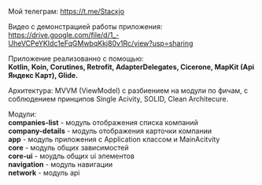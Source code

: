 Мой телеграм: https://t.me/Stacxjo

Видео с демонстрацией работы приложения: https://drive.google.com/file/d/1_-UheVCPeYKIdc1eFqGMwbqKkj80v1Rc/view?usp=sharing

Приложение реализованно с помощью:<br/>
<b>Kotlin, Koin, Corutines, Retrofit, AdapterDelegates, Cicerone, MapKit (Api Яндекс Карт), Glide.</b>

Архитектура: MVVM (ViewModel) с разбиением на модули по фичам, с соблюдением принципов Single Acivity, SOLID, Clean Architecure.

Модули:<br/>
<b>companies-list</b> - модуль отображения списка компаний<br/>
<b>company-details</b> - модуль отображения карточки компании<br/>
<b>app</b> - модуль приложения с Application классом и MainAcitvity<br/>
<b>core</b> - модуль общих зависимостей<br/>
<b>core-ui</b> - моудль общих ui элементов<br/>
<b>navigation</b> - модуль навигации<br/>
<b>network</b> - модуль api
